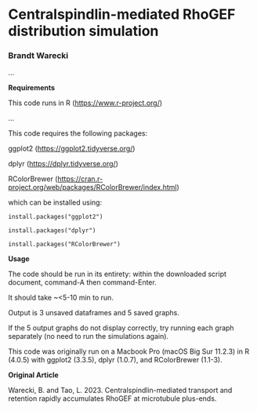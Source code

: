 # Centralspindlin-mediated RhoGEF distribution simulation

### Brandt Warecki

...

**Requirements**

This code runs in R (https://www.r-project.org/)

...

This code requires the following packages:

ggplot2 (https://ggplot2.tidyverse.org/)

dplyr (https://dplyr.tidyverse.org/)

RColorBrewer (https://cran.r-project.org/web/packages/RColorBrewer/index.html)

which can be installed using:

```
install.packages("ggplot2")

install.packages("dplyr")

install.packages("RColorBrewer")
```

**Usage**

The code should be run in its entirety: within the downloaded script document, command-A then command-Enter.

It should take ~<5-10 min to run.

Output is 3 unsaved dataframes and 5 saved graphs.

If the 5 output graphs do not display correctly, try running each graph separately (no need to run the simulations again).

This code was originally run on a Macbook Pro (macOS Big Sur 11.2.3) in R (4.0.5) with ggplot2 (3.3.5), dplyr (1.0.7), and RColorBrewer (1.1-3).

**Original Article**

Warecki, B. and Tao, L. 2023. Centralspindlin-mediated transport and retention rapidly accumulates RhoGEF at microtubule plus-ends.
